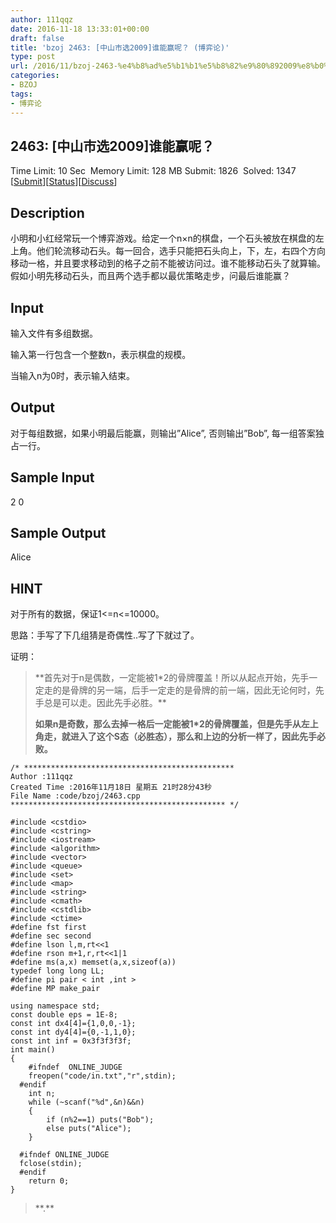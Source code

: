 ```yaml
---
author: 111qqz
date: 2016-11-18 13:33:01+00:00
draft: false
title: 'bzoj 2463: [中山市选2009]谁能赢呢？ (博弈论)'
type: post
url: /2016/11/bzoj-2463-%e4%b8%ad%e5%b1%b1%e5%b8%82%e9%80%892009%e8%b0%81%e8%83%bd%e8%b5%a2%e5%91%a2%ef%bc%9f-%e5%8d%9a%e5%bc%88%e8%ae%ba/
categories:
- BZOJ
tags:
- 博弈论
---
```


## 2463: [中山市选2009]谁能赢呢？


Time Limit: 10 Sec  Memory Limit: 128 MB
Submit: 1826  Solved: 1347
[[Submit](http://www.lydsy.com/JudgeOnline/submitpage.php?id=2463)][[Status](http://www.lydsy.com/JudgeOnline/problemstatus.php?id=2463)][[Discuss](http://www.lydsy.com/JudgeOnline/bbs.php?id=2463)]


## Description


小明和小红经常玩一个博弈游戏。给定一个n×n的棋盘，一个石头被放在棋盘的左上角。他们轮流移动石头。每一回合，选手只能把石头向上，下，左，右四个方向移动一格，并且要求移动到的格子之前不能被访问过。谁不能移动石头了就算输。假如小明先移动石头，而且两个选手都以最优策略走步，问最后谁能赢？


## Input


输入文件有多组数据。

输入第一行包含一个整数n，表示棋盘的规模。

当输入n为0时，表示输入结束。




## Output


对于每组数据，如果小明最后能赢，则输出”Alice”, 否则输出”Bob”, 每一组答案独占一行。


## Sample Input


2
0


## Sample Output


Alice


## HINT


对于所有的数据，保证1<=n<=10000。



思路：手写了下几组猜是奇偶性..写了下就过了。

证明：


<blockquote>**首先对于n是偶数，一定能被1*2的骨牌覆盖！所以从起点开始，先手一定走的是骨牌的另一端，后手一定走的是骨牌的前一端，因此无论何时，先手总是可以走。因此先手必胜。**

**如果n是奇数，那么去掉一格后一定能被1*2的骨牌覆盖，但是先手从左上角走，就进入了这个S态（必胜态），那么和上边的分析一样了，因此先手必败。**</blockquote>






    
    /* ***********************************************
    Author :111qqz
    Created Time :2016年11月18日 星期五 21时28分43秒
    File Name :code/bzoj/2463.cpp
    ************************************************ */
    
    #include <cstdio>
    #include <cstring>
    #include <iostream>
    #include <algorithm>
    #include <vector>
    #include <queue>
    #include <set>
    #include <map>
    #include <string>
    #include <cmath>
    #include <cstdlib>
    #include <ctime>
    #define fst first
    #define sec second
    #define lson l,m,rt<<1
    #define rson m+1,r,rt<<1|1
    #define ms(a,x) memset(a,x,sizeof(a))
    typedef long long LL;
    #define pi pair < int ,int >
    #define MP make_pair
    
    using namespace std;
    const double eps = 1E-8;
    const int dx4[4]={1,0,0,-1};
    const int dy4[4]={0,-1,1,0};
    const int inf = 0x3f3f3f3f;
    int main()
    {
    	#ifndef  ONLINE_JUDGE 
    	freopen("code/in.txt","r",stdin);
      #endif
    	int n;
    	while (~scanf("%d",&n)&&n)
    	{
    	    if (n%2==1) puts("Bob");
    	    else puts("Alice");
    	}
    
      #ifndef ONLINE_JUDGE  
      fclose(stdin);
      #endif
        return 0;
    }
    





<blockquote>**.**</blockquote>

